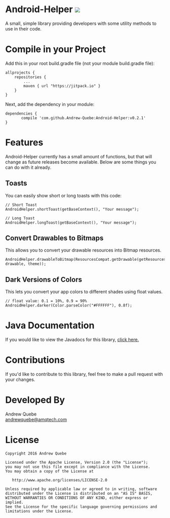 # Android-Helper [![](https://jitpack.io/v/Andrew-Quebe/Android-Helper.svg)](https://jitpack.io/#Andrew-Quebe/Android-Helper)
A small, simple library providing developers with some utility methods to use in their code.

# Compile in your Project
Add this in your root build.gradle file (not your module build.gradle file):

```
allprojects {
	repositories {
		...
		maven { url "https://jitpack.io" }
	}
}
```

Next, add the dependency in your module:

```
dependencies {
	   compile 'com.github.Andrew-Quebe:Android-Helper:v0.2.1'
}
````

# Features
Android-Helper currently has a small amount of functions, but that will change as future releases become available. Below are some things you can do with it already.

## Toasts
You can easily show short or long toasts with this code:

```
// Short Toast
AndroidHelper.shortToast(getBaseContext(), "Your message");

// Long Toast
AndroidHelper.longToast(getBaseContext(), "Your message");
```

## Convert Drawables to Bitmaps
This allows you to convert your drawable resources into Bitmap resources.

```
AndroidHelper.drawableToBitmap(ResourcesCompat.getDrawable(getResources(), drawable, theme));
```

## Dark Versions of Colors
This lets you convert your app colors to different shades using float values.

```
// float value: 0.1 = 10%, 0.9 = 90%
AndroidHelper.darker(Color.parseColor("#FFFFFF"), 0.8f);
```

# Java Documentation
If you would like to view the Javadocs for this library, [click here.](https://cdn.rawgit.com/Andrew-Quebe/Android-Helper/master/javadoc/index.html)

# Contributions
If you'd like to contribute to this library, feel free to make a pull request with your changes. 

# Developed By
Andrew Quebe<br>
[andrewquebe@amqtech.com](mailto:andrewquebe@amqtech.com)

# License

```
Copyright 2016 Andrew Quebe

Licensed under the Apache License, Version 2.0 (the "License");
you may not use this file except in compliance with the License.
You may obtain a copy of the License at

   http://www.apache.org/licenses/LICENSE-2.0

Unless required by applicable law or agreed to in writing, software
distributed under the License is distributed on an "AS IS" BASIS,
WITHOUT WARRANTIES OR CONDITIONS OF ANY KIND, either express or implied.
See the License for the specific language governing permissions and
limitations under the License.
```

